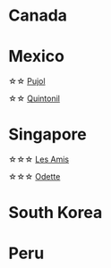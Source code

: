 # Canada

# Mexico
☆☆ [Pujol](https://www.instagram.com/p/C0ddiLSuzOq/?hl=en)

☆☆ [Quintonil](https://www.instagram.com/p/C0db8wEOMqo/?hl=en)

# Singapore
☆☆☆ [Les Amis](https://www.instagram.com/p/C0dlk_LOV5v/?hl=en)

☆☆☆ [Odette]()

# South Korea

# Peru
